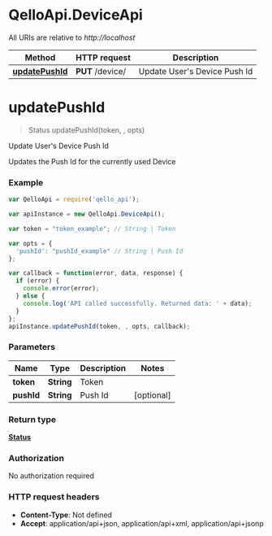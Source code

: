 # QelloApi.DeviceApi

All URIs are relative to *http://localhost*

Method | HTTP request | Description
------------- | ------------- | -------------
[**updatePushId**](DeviceApi.md#updatePushId) | **PUT** /device/ | Update User&#39;s Device Push Id


<a name="updatePushId"></a>
# **updatePushId**
> Status updatePushId(token, , opts)

Update User&#39;s Device Push Id

Updates the Push Id for the currently used Device

### Example
```javascript
var QelloApi = require('qello_api');

var apiInstance = new QelloApi.DeviceApi();

var token = "token_example"; // String | Token

var opts = { 
  'pushId': "pushId_example" // String | Push Id
};

var callback = function(error, data, response) {
  if (error) {
    console.error(error);
  } else {
    console.log('API called successfully. Returned data: ' + data);
  }
};
apiInstance.updatePushId(token, , opts, callback);
```

### Parameters

Name | Type | Description  | Notes
------------- | ------------- | ------------- | -------------
 **token** | **String**| Token | 
 **pushId** | **String**| Push Id | [optional] 

### Return type

[**Status**](Status.md)

### Authorization

No authorization required

### HTTP request headers

 - **Content-Type**: Not defined
 - **Accept**: application/api+json, application/api+xml, application/api+jsonp

